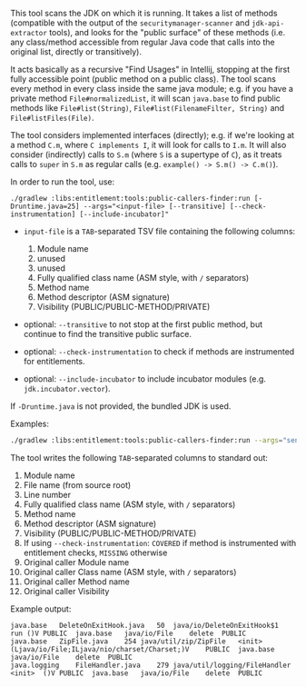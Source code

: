 This tool scans the JDK on which it is running. It takes a list of methods (compatible with the output of the `securitymanager-scanner` and `jdk-api-extractor` tools),
and looks for the "public surface" of these methods (i.e. any class/method accessible from regular Java code that calls into the original list, directly or transitively).

It acts basically as a recursive "Find Usages" in Intellij, stopping at the first fully accessible point (public method on a public class).
The tool scans every method in every class inside the same java module; e.g.
if you have a private method `File#normalizedList`, it will scan `java.base` to find
public methods like `File#list(String)`, `File#list(FilenameFilter, String)` and
`File#listFiles(File)`.

The tool considers implemented interfaces (directly); e.g. if we're looking at a
method `C.m`, where `C implements I`, it will look for calls to `I.m`. It will
also consider (indirectly) calls to `S.m` (where `S` is a supertype of `C`), as
it treats calls to `super` in `S.m` as regular calls (e.g. `example() -> S.m() -> C.m()`).


In order to run the tool, use:
```shell
./gradlew :libs:entitlement:tools:public-callers-finder:run [-Druntime.java=25] --args="<input-file> [--transitive] [--check-instrumentation] [--include-incubator]"
```

- `input-file` is a `TAB`-separated TSV file containing the following columns:
  1. Module name
  2. unused
  3. unused
  4. Fully qualified class name (ASM style, with `/` separators)
  5. Method name
  6. Method descriptor (ASM signature)
  7. Visibility (PUBLIC/PUBLIC-METHOD/PRIVATE)

- optional: `--transitive` to not stop at the first public method, but continue to find the transitive public surface.

- optional: `--check-instrumentation` to check if methods are instrumented for entitlements.

- optional: `--include-incubator` to include incubator modules (e.g. `jdk.incubator.vector`).

If `-Druntime.java` is not provided, the bundled JDK is used.

Examples:
```bash
./gradlew :libs:entitlement:tools:public-callers-finder:run --args="sensitive-methods.tsv --transitive --check-instrumentation"
```

The tool writes the following `TAB`-separated columns to standard out:

1. Module name
2. File name (from source root)
3. Line number
4. Fully qualified class name (ASM style, with `/` separators)
5. Method name
6. Method descriptor (ASM signature)
7. Visibility (PUBLIC/PUBLIC-METHOD/PRIVATE)
8. If using `--check-instrumentation`: `COVERED` if method is instrumented with entitlement checks, `MISSING` otherwise
9. Original caller Module name
10. Original caller Class name (ASM style, with `/` separators)
11. Original caller Method name
12. Original caller Visibility

Example output:
```
java.base	DeleteOnExitHook.java	50	java/io/DeleteOnExitHook$1	run	()V	PUBLIC	java.base	java/io/File	delete	PUBLIC
java.base	ZipFile.java	254	java/util/zip/ZipFile	<init>	(Ljava/io/File;ILjava/nio/charset/Charset;)V	PUBLIC	java.base	java/io/File	delete	PUBLIC
java.logging	FileHandler.java	279	java/util/logging/FileHandler	<init>	()V	PUBLIC	java.base	java/io/File	delete	PUBLIC
```
